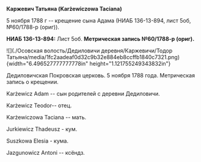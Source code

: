 **Каржевич Татьяна (Karżewiczowa Taciana)**

5 ноября 1788 г -- крещение сына Адама (НИАБ 136-13-894, лист 5об,
№60/1788-р (ориг)).

**НИАБ 136-13-894:** Лист 5об. **Метрическая запись №60/1788-р (ориг).**

![](./Осовская волость/Дедиловичи деревня/Каржевичи/Тодор Татьяна/media/1fc2aadeaf0d32c9b32e884eb8ccffb1840c7321.png){width="6.496527777777778in"
height="1.121755249343832in"}

Дедиловичская Покровская церковь. 5 ноября 1788 года. Метрическая запись
о крещении.

Karżewicz Adam -- сын родителей с деревни Дедиловичи.

Karżewicz Teodor-- отец.

Karżewiczowa Taciana -- мать.

Jurkiewicz Thadeusz - кум.

Suszkowa Elesia - кума.

Jazgunowicz Antoni -- ксёндз.
